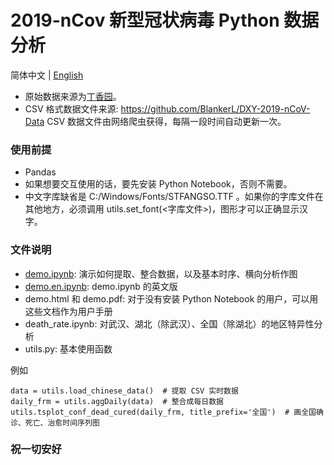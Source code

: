 # 2019-nCov 新型冠状病毒 Python 数据分析
简体中文 | [English](README.en.md)

* 原始数据来源为[丁香园](https://3g.dxy.cn/newh5/view/pneumonia)。 
* CSV 格式数据文件来源: https://github.com/BlankerL/DXY-2019-nCoV-Data CSV 数据文件由网络爬虫获得，每隔一段时间自动更新一次。

### 使用前提

* Pandas
* 如果想要交互使用的话，要先安装 Python Notebook，否则不需要。
* 中文字库缺省是 C:/Windows/Fonts/STFANGSO.TTF 。如果你的字库文件在其他地方，必须调用 utils.set_font(<字库文件>)，图形才可以正确显示汉字。 


### 文件说明
* [demo.ipynb](./src/demo.ipynb): 演示如何提取、整合数据，以及基本时序、横向分析作图
* [demo.en.ipynb](./src/demo.ipynb): demo.ipynb 的英文版
* demo.html 和 demo.pdf: 对于没有安装 Python Notebook 的用户，可以用这些文档作为用户手册
* death_rate.ipynb: 对武汉、湖北（除武汉）、全国（除湖北）的地区特异性分析
* utils.py: 基本使用函数

例如

```
data = utils.load_chinese_data()  # 提取 CSV 实时数据
daily_frm = utils.aggDaily(data)  # 整合成每日数据
utils.tsplot_conf_dead_cured(daily_frm, title_prefix='全国')  # 画全国确诊、死亡、治愈时间序列图
```

### 祝一切安好 
